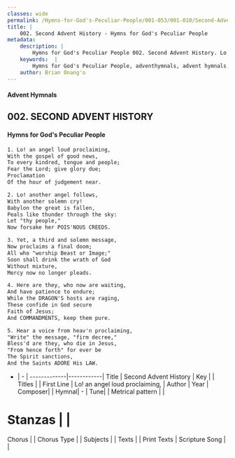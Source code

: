 ```yaml
---
classes: wide
permalink: /Hymns-for-God's-Peculiar-People/001-053/001-010/Second-Advent-History/
title: |
    002. Second Advent History - Hymns for God's Peculiar People
metadata:
    description: |
        Hymns for God's Peculiar People 002. Second Advent History. Lo! an angel loud proclaiming, With the gospel of good news, To every kindred, tongue and people; Fear the Lord; give glory due; Proclamation Of the hour of judgement near.  
    keywords:  |
        Hymns for God's Peculiar People, adventhymnals, advent hymnals, Second Advent History, Lo! an angel loud proclaiming,. 
    author: Brian Onang'o
---
```

#### Advent Hymnals
## 002. SECOND ADVENT HISTORY
####  Hymns for God's Peculiar People
```txt
1. Lo! an angel loud proclaiming,
With the gospel of good news,
To every kindred, tongue and people;
Fear the Lord; give glory due;
Proclamation
Of the hour of judgement near.

2. Lo! another angel follows,
With another solemn cry!
Babylon the great is fallen,
Peals like thunder through the sky:
Let "thy people,"
Now forsake her POIS'NOUS CREEDS.

3. Yet, a third and solemn message,
Now proclaims a final doom;
All who "worship Beast or Image;"
Soon shall drink the wrath of God
Without mixture,
Mercy now no longer pleads.

4. Here are they, who now are waiting,
And have patience to endure;
While the DRAGON'S hosts are raging,
These confide in God secure
Faith of Jesus;
And COMMANDMENTS, keep them pure.

5. Hear a voice from heav'n proclaiming,
"Write" the message, "firm decree,"
Bless'd are they, who die in Jesus,
"From hence forth" for ever be
The Spirit sanctions,
And the Saints ADORE His LAW.


```
- |   -  |
-------------|------------|
Title | Second Advent History |
Key |  |
Titles |  |
First Line | Lo! an angel loud proclaiming, |
Author | 
Year | 
Composer|  |
Hymnal|  - |
Tune|  |
Metrical pattern | |
# Stanzas |  |
Chorus |  |
Chorus Type |  |
Subjects |  |
Texts |  |
Print Texts | 
Scripture Song |  |
    
